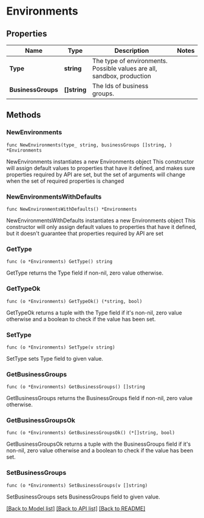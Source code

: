 # Environments

## Properties

Name | Type | Description | Notes
------------ | ------------- | ------------- | -------------
**Type** | **string** | The type of environments. Possible values are all, sandbox, production | 
**BusinessGroups** | **[]string** | The Ids of business groups. | 

## Methods

### NewEnvironments

`func NewEnvironments(type_ string, businessGroups []string, ) *Environments`

NewEnvironments instantiates a new Environments object
This constructor will assign default values to properties that have it defined,
and makes sure properties required by API are set, but the set of arguments
will change when the set of required properties is changed

### NewEnvironmentsWithDefaults

`func NewEnvironmentsWithDefaults() *Environments`

NewEnvironmentsWithDefaults instantiates a new Environments object
This constructor will only assign default values to properties that have it defined,
but it doesn't guarantee that properties required by API are set

### GetType

`func (o *Environments) GetType() string`

GetType returns the Type field if non-nil, zero value otherwise.

### GetTypeOk

`func (o *Environments) GetTypeOk() (*string, bool)`

GetTypeOk returns a tuple with the Type field if it's non-nil, zero value otherwise
and a boolean to check if the value has been set.

### SetType

`func (o *Environments) SetType(v string)`

SetType sets Type field to given value.


### GetBusinessGroups

`func (o *Environments) GetBusinessGroups() []string`

GetBusinessGroups returns the BusinessGroups field if non-nil, zero value otherwise.

### GetBusinessGroupsOk

`func (o *Environments) GetBusinessGroupsOk() (*[]string, bool)`

GetBusinessGroupsOk returns a tuple with the BusinessGroups field if it's non-nil, zero value otherwise
and a boolean to check if the value has been set.

### SetBusinessGroups

`func (o *Environments) SetBusinessGroups(v []string)`

SetBusinessGroups sets BusinessGroups field to given value.



[[Back to Model list]](../README.md#documentation-for-models) [[Back to API list]](../README.md#documentation-for-api-endpoints) [[Back to README]](../README.md)


